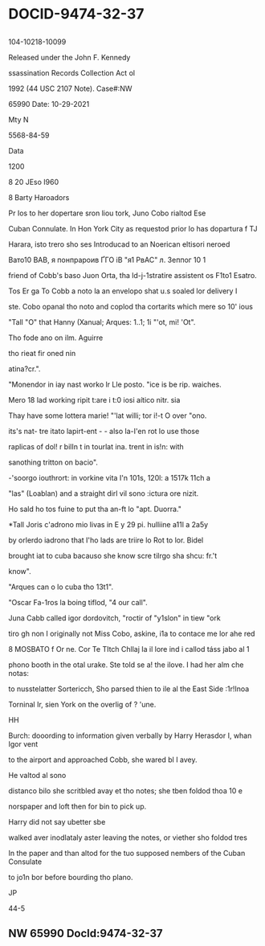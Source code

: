 # DOCID-9474-32-37

##
104-10218-10099

Released under the John F. Kennedy

ssassination Records Collection Act ol

1992 (44 USC 2107 Note). Case#:NW

65990 Date: 10-29-2021

Mty N

5568-84-59

Data

1200

8 20 JEso I960

8 Barty Haroadors

Pr Ios to her dopertare sron liou tork, Juno Cobo rialtod Ese

Cuban Connulate. In Hon York City as requestod prior lo has dopartura f TJ

Harara, isto trero sho ses Introducad to an Noerican eltisori neroed

Вато10 ВАВ, я понпрароив ҐГО іВ "я1 РвАС" л. Зеппог 10 1

friend of Cobb's baso Juon Orta, tha ld-j-1stratire assistent os F1to1 Esatro.

Tos Er ga To Cobb a noto la an envelopo shat u.s soaled lor delivery I

ste. Cobo opanal tho noto and coplod tha cortarits which mere so 10' ious

"Tall "O" that Hanny (Xanual; Arques: 1..1; 1i "'ot, mi! 'Ot".

Tho fode ano on ilm. Aguirre

tho rieat fir oned nin

atina?cr.".

"Monendor in iay nast worko lr Lle posto. "ice is be rip. waiches.

Mero 18 lad working ripit t:are i t:0 iosi aítico nitr. sia

Thay have some lottera marie! "'lat willi; tor i!-t O over "ono.

its's nat- tre itato lapirt-ent - - also la-I'en rot lo use those

raplicas of dol! r bilIn t in tourlat ina. trent in is!n: with

sanothing tritton on bacio".

-'soorgo iouthrort: in vorkine vita I'n 101s, 120l: a 1517k 11ch a

"las" (Loablan) and a straight dirl vil sono :ictura ore nizit.

Ho sald ho tos fuine to put tha an-ft lo "apt. Duorra."

*Tall Joris c'adrono mio livas in E y 29 pi. hulliine a11l a 2a5y

by orlerdo iadrono that I'ho lads are triire lo Rot to lor. Bidel

brought iat to cuba bacauso she know scre tilrgo sha shcu: fr.'t

know".

"Arques can o lo cuba tho 13t1".

"Oscar Fa-1ros la boing tiflod, "4 our call".

Juna Cabb called igor dordovitch, "roctir of "y1slon" in tiew "ork

tiro gh non I originally not Miss Cobo, askine, i1a to contace me lor ahe red

8 MOSBATO f Or ne. Cor Te TItch Chllaj Ia il lore ind i callod táss jabo al 1

phono booth in the otal urake. Ste told se a! the ilove. I had her alm che notas:

to nusstelatter Sortericch, Sho parsed thien to ile al the East Side :1r!Inoa

Torninal Ir, sien York on the overlig of ? 'une.

HH

Burch: dooording to information given verbally by Harry Herasdor I, whan Igor vent

to the airport and approached Cobb, she wared bl I avey.

He valtod al sono

distanco bilo she scritbled avay et tho notes; she tben foldod thoa 10 e

norspaper and loft then for bin to pick up.

Harry did not say ubetter sbe

walked aver inodlataly aster leaving the notes, or viether sho foldod tres

In the paper and than altod for the tuo supposed nembers of the Cuban Consulate

to jo1n bor before bourding tho plano.

JP

44-5

NW 65990 Docld:9474-32-37
---

